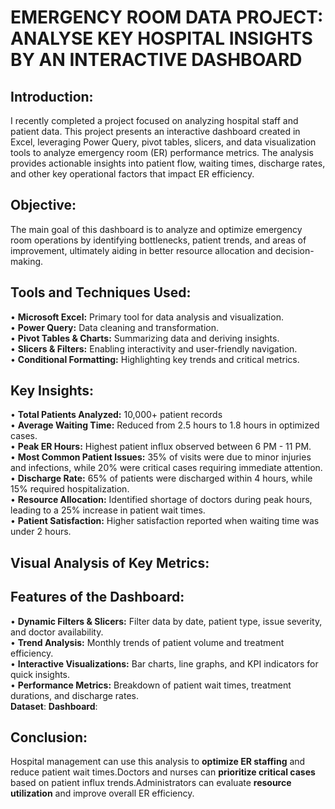 # EMERGENCY ROOM DATA PROJECT: ANALYSE KEY HOSPITAL INSIGHTS BY AN INTERACTIVE DASHBOARD
## Introduction:
I recently completed a project focused on analyzing hospital staff and patient data. This project presents an interactive dashboard created in Excel, leveraging Power Query, pivot tables, slicers, and data visualization tools to analyze emergency room (ER) performance metrics. The analysis provides actionable insights into patient flow, waiting times, discharge rates, and other key operational factors that impact ER efficiency.
## Objective:
The main goal of this dashboard is to analyze and optimize emergency room operations by identifying bottlenecks, patient trends, and areas of improvement, ultimately aiding in better resource allocation and decision-making.
## Tools and Techniques Used:
•	**Microsoft Excel:** Primary tool for data analysis and visualization.<br>
•	**Power Query:** Data cleaning and transformation.<br>
•	**Pivot Tables & Charts:** Summarizing data and deriving insights.<br>
•	**Slicers & Filters:** Enabling interactivity and user-friendly navigation.<br>
•	**Conditional Formatting:** Highlighting key trends and critical metrics.<br>
## Key Insights: 
•	**Total Patients Analyzed:** 10,000+ patient records<br>
•	**Average Waiting Time:** Reduced from 2.5 hours to 1.8 hours in optimized cases.<br>
•	**Peak ER Hours:** Highest patient influx observed between 6 PM - 11 PM.<br>
•	**Most Common Patient Issues:** 35% of visits were due to minor injuries and infections, while 20% were critical cases requiring immediate attention.<br>
•	**Discharge Rate:** 65% of patients were discharged within 4 hours, while 15% required hospitalization.<br>
•	**Resource Allocation:** Identified shortage of doctors during peak hours, leading to a 25% increase in patient wait times.<br>
•	**Patient Satisfaction:** Higher satisfaction reported when waiting time was under 2 hours.<br>
## Visual Analysis of Key Metrics:

## Features of the Dashboard:
•	**Dynamic Filters & Slicers:** Filter data by date, patient type, issue severity, and doctor availability.<br>
•	**Trend Analysis:** Monthly trends of patient volume and treatment efficiency.<br>
•	**Interactive Visualizations:** Bar charts, line graphs, and KPI indicators for quick insights.<br>
•	**Performance Metrics:** Breakdown of patient wait times, treatment durations, and discharge rates.<br>
  **Dataset**: 
  **Dashboard**:
## Conclusion:
Hospital management can use this analysis to **optimize ER staffing** and reduce patient wait times.Doctors and nurses can **prioritize critical cases** based on patient influx trends.Administrators can evaluate **resource utilization** and improve overall ER efficiency.









